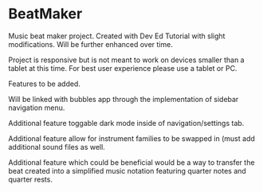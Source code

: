 # BeatMaker
Music beat maker project. Created with Dev Ed Tutorial with slight modifications. Will be further enhanced over time.

Project is responsive but is not meant to work on devices smaller than a tablet at this time. For best user experience please use a tablet or PC.

Features to be added.

Will be linked with bubbles app through the implementation of sidebar navigation menu.

Additional feature toggable dark mode inside of navigation/settings tab.

Additional feature allow for instrument families to be swapped in (must add additional sound files as well.

Additional feature which could be beneficial would be a way to transfer the beat created into a simplified music notation featuring quarter notes and quarter rests.
